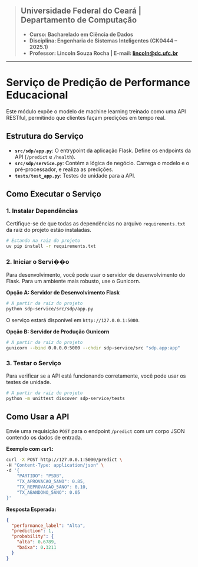 > ## **Universidade Federal do Ceará** | **Departamento de Computação**
>
> - **Curso: Bacharelado em Ciência de Dados** 
> - **Disciplina: Engenharia de Sistemas Inteligentes (CK0444 – 2025.1)** 
> - **Professor: Lincoln Souza Rocha | E-mail: lincoln@dc.ufc.br**
---
# **Serviço de Predição de Performance Educacional**

Este módulo expõe o modelo de machine learning treinado como uma API RESTful, permitindo que clientes façam predições em tempo real.

## **Estrutura do Serviço**

- **`src/sdp/app.py`**: O entrypoint da aplicação Flask. Define os endpoints da API (`/predict` e `/health`).
- **`src/sdp/service.py`**: Contém a lógica de negócio. Carrega o modelo e o pré-processador, e realiza as predições.
- **`tests/test_app.py`**: Testes de unidade para a API.

## **Como Executar o Serviço**

### 1. Instalar Dependências
Certifique-se de que todas as dependências no arquivo `requirements.txt` da raiz do projeto estão instaladas.
```bash
# Estando na raiz do projeto
uv pip install -r requirements.txt
```

### 2. Iniciar o Servi��o
Para desenvolvimento, você pode usar o servidor de desenvolvimento do Flask. Para um ambiente mais robusto, use o Gunicorn.

**Opção A: Servidor de Desenvolvimento Flask**
```bash
# A partir da raiz do projeto
python sdp-service/src/sdp/app.py
```
O serviço estará disponível em `http://127.0.0.1:5000`.

**Opção B: Servidor de Produção Gunicorn**
```bash
# A partir da raiz do projeto
gunicorn --bind 0.0.0.0:5000 --chdir sdp-service/src "sdp.app:app"
```

### 3. Testar o Serviço
Para verificar se a API está funcionando corretamente, você pode usar os testes de unidade.
```bash
# A partir da raiz do projeto
python -m unittest discover sdp-service/tests
```

## **Como Usar a API**

Envie uma requisição `POST` para o endpoint `/predict` com um corpo JSON contendo os dados de entrada.

**Exemplo com `curl`:**
```bash
curl -X POST http://127.0.0.1:5000/predict \
-H "Content-Type: application/json" \
-d '{
    "PARTIDO": "PSDB",
    "TX_APROVACAO_5ANO": 0.85,
    "TX_REPROVACAO_5ANO": 0.10,
    "TX_ABANDONO_5ANO": 0.05
}'
```

**Resposta Esperada:**
```json
{
  "performance_label": "Alta",
  "prediction": 1,
  "probability": {
    "alta": 0.6789,
    "baixa": 0.3211
  }
}
```
